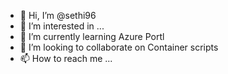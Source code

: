 - 👋 Hi, I’m @sethi96
- 👀 I’m interested in ...
- 🌱 I’m currently learning Azure Portl 
- 💞️ I’m looking to collaborate on Container scripts
- 📫 How to reach me ...

<!---
sethi96/sethi96 is a ✨ special ✨ repository because its `README.md` (this file) appears on your GitHub profile.
You can click the Preview link to take a look at your changes.
--->
